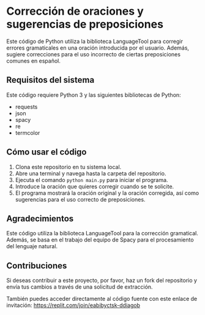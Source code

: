 # Corrección de oraciones y sugerencias de preposiciones

Este código de Python utiliza la biblioteca LanguageTool para corregir errores gramaticales en una oración introducida por el usuario. Además, sugiere correcciones para el uso incorrecto de ciertas preposiciones comunes en español.

## Requisitos del sistema

Este código requiere Python 3 y las siguientes bibliotecas de Python:

- requests
- json
- spacy
- re
- termcolor

## Cómo usar el código

1. Clona este repositorio en tu sistema local.
2. Abre una terminal y navega hasta la carpeta del repositorio.
3. Ejecuta el comando `python main.py` para iniciar el programa.
4. Introduce la oración que quieres corregir cuando se te solicite.
5. El programa mostrará la oración original y la oración corregida, así como sugerencias para el uso correcto de preposiciones.

## Agradecimientos

Este código utiliza la biblioteca LanguageTool para la corrección gramatical. Además, se basa en el trabajo del equipo de Spacy para el procesamiento del lenguaje natural.

## Contribuciones

Si deseas contribuir a este proyecto, por favor, haz un fork del repositorio y envía tus cambios a través de una solicitud de extracción.

También puedes acceder directamente al código fuente con este enlace de invitación: https://replit.com/join/eabibyctsk-ddiagob
